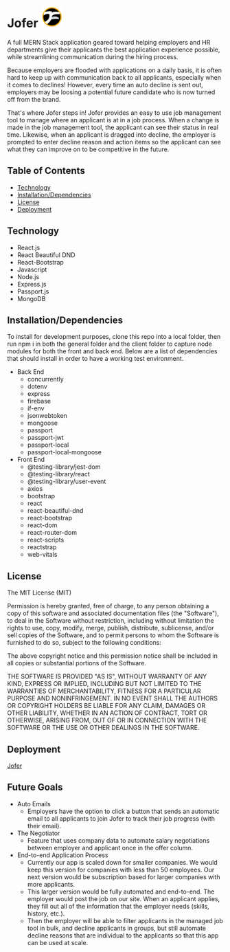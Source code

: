 # Jofer <img src="./client/src/assets/JOFER.png" alt="logo" height="50">

A full MERN Stack application geared toward helping employers and HR departments give their applicants the best application experience possible, while streamlining communication during the hiring process.

Because employers are flooded with applications on a daily basis, it is often hard to keep up with communication back to all applicants, especially when it comes to declines!  However, every time an auto decline is sent out, employers may be loosing a potential future candidate who is now turned off from the brand.

That's where Jofer steps in!  Jofer provides an easy to use job management tool to manage where an applicant is at in a job process.  When a change is made in the job management tool, the applicant can see their status in real time.  Likewise, when an applicant is dragged into decline, the employer is prompted to enter decline reason and action items so the applicant can see what they can improve on to be competitive in the future.

## Table of Contents

- [Technology](#Techonology)
- [Installation/Dependencies](#Installation/Dependencies)
- [License](#License)
- [Deployment](#Deployment)

## Technology

- React.js
- React Beautiful DND
- React-Bootstrap
- Javascript
- Node.js
- Express.js
- Passport.js
- MongoDB

## Installation/Dependencies

To install for development purposes, clone this repo into a local folder, then run npm i in both the general folder and the client folder to capture node modules for both the front and back end.  Below are a list of dependencies that should install in order to have a working test environment.

- Back End
  - concurrently
  - dotenv
  - express
  - firebase
  - if-env
  - jsonwebtoken
  - mongoose
  - passport
  - passport-jwt
  - passport-local
  - passport-local-mongoose
- Front End
    - @testing-library/jest-dom
    - @testing-library/react
    - @testing-library/user-event
    - axios
    - bootstrap
    - react
    - react-beautiful-dnd
    - react-bootstrap
    - react-dom
    - react-router-dom
    - react-scripts
    - reactstrap
    - web-vitals

## License

The MIT License (MIT)

Permission is hereby granted, free of charge, to any person obtaining a copy of this software and associated documentation files (the "Software"), to deal in the Software without restriction, including without limitation the rights to use, copy, modify, merge, publish, distribute, sublicense, and/or sell copies of the Software, and to permit persons to whom the Software is furnished to do so, subject to the following conditions:

The above copyright notice and this permission notice shall be included in all copies or substantial portions of the Software.

THE SOFTWARE IS PROVIDED "AS IS", WITHOUT WARRANTY OF ANY KIND, EXPRESS OR IMPLIED, INCLUDING BUT NOT LIMITED TO THE WARRANTIES OF MERCHANTABILITY, FITNESS FOR A PARTICULAR PURPOSE AND NONINFRINGEMENT. IN NO EVENT SHALL THE AUTHORS OR COPYRIGHT HOLDERS BE LIABLE FOR ANY CLAIM, DAMAGES OR OTHER LIABILITY, WHETHER IN AN ACTION OF CONTRACT, TORT OR OTHERWISE, ARISING FROM, OUT OF OR IN CONNECTION WITH THE SOFTWARE OR THE USE OR OTHER DEALINGS IN THE SOFTWARE.

## Deployment

[Jofer](https://jofer.herokuapp.com)

## Future Goals

- Auto Emails
  - Employers have the option to click a button that sends an automatic email to all applicants to join Jofer to track their job progress (with their email).
- The Negotiator
  - Feature that uses company data to automate salary negotiations between employer and applicant once in the offer column.
- End-to-end Application Process
  - Currently our app is scaled down for smaller companies.  We would keep this version for companies with less than 50 employees.  Our next version would be subscription based for larger companies with more applicants.
  - This larger version would be fully automated and end-to-end.  The employer would post the job on our site.  When an applicant applies, they fill out all of the information that the employer needs (skills, history, etc.).
  - Then the employer will be able to filter applicants in the managed job tool in bulk, and decline applicants in groups, but still automate decline reasons that are individual to the applicants so that this app can be used at scale.
